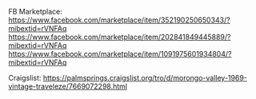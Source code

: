 FB Marketplace:
https://www.facebook.com/marketplace/item/352190250650343/?mibextid=rVNFAq
https://www.facebook.com/marketplace/item/202841849445889/?mibextid=rVNFAq
https://www.facebook.com/marketplace/item/1091975601934804/?mibextid=rVNFAq

Craigslist:
https://palmsprings.craigslist.org/tro/d/morongo-valley-1969-vintage-traveleze/7669072298.html